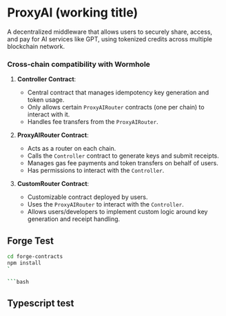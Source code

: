 # ProxyAI (working title)

A decentralized middleware that allows users to securely share, access, and pay for AI services like GPT, using tokenized credits across multiple blockchain network.


### Cross-chain compatibility with Wormhole

1. **Controller Contract**:

   - Central contract that manages idempotency key generation and token usage.
   - Only allows certain `ProxyAIRouter` contracts (one per chain) to interact with it.
   - Handles fee transfers from the `ProxyAIRouter`.

2. **ProxyAIRouter Contract**:

   - Acts as a router on each chain.
   - Calls the `Controller` contract to generate keys and submit receipts.
   - Manages gas fee payments and token transfers on behalf of users.
   - Has permissions to interact with the `Controller`.

3. **CustomRouter Contract**:
   - Customizable contract deployed by users.
   - Uses the `ProxyAIRouter` to interact with the `Controller`.
   - Allows users/developers to implement custom logic around key generation and receipt handling.

## Forge Test

````bash
cd forge-contracts
npm install
`

```bash

````

## Typescript test

